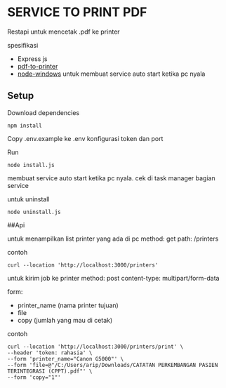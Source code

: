 # SERVICE TO PRINT PDF

Restapi untuk mencetak .pdf ke printer

spesifikasi

- Express js
- [pdf-to-printer](https://github.com/artiebits/pdf-to-printer)
- [node-windows](https://github.com/coreybutler/node-windows) untuk membuat service auto start ketika pc nyala

## Setup
Download dependencies

    npm install

Copy .env.example ke .env konfigurasi token dan port

Run

    node install.js

  
  membuat service auto start ketika pc nyala. cek di task manager bagian service

untuk uninstall 
  
    node uninstall.js

##Api

untuk menampilkan list printer yang ada di pc
method: get
path: /printers

contoh

    curl --location 'http://localhost:3000/printers'

untuk kirim job ke printer
method: post
content-type: multipart/form-data

form: 
- printer_name (nama printer tujuan)
- file
- copy (jumlah yang mau di cetak)


contoh

    curl --location 'http://localhost:3000/printers/print' \
    --header 'token: rahasia' \
    --form 'printer_name="Canon G5000"' \
    --form 'file=@"/C:/Users/arip/Downloads/CATATAN PERKEMBANGAN PASIEN TERINTEGRASI (CPPT).pdf"' \
    --form 'copy="1"'